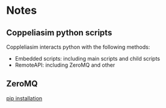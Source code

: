 # Notes

## Coppeliasim python scripts
Coppleliasim interacts python with the following methods:
- Embedded scripts: including main scripts and child scripts
- RemoteAPI: including ZeroMQ and other

## ZeroMQ
[pip installation](https://manual.coppeliarobotics.com/index.html)
